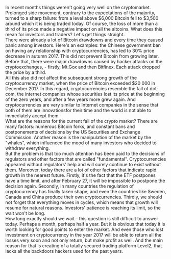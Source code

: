 In recent months things weren't going very well on the cryptomarket. Prolonged side movement, contrary to the expectations of the majority, turned to a sharp failure: from a level above $6,000 Bitcoin fell to $3,500 around which it is being traded today. Of course, the loss of more than a third of its price made a negative impact on all the altcoins. What does this mean for investors and traders? Let's get things straight.<br>
There were already a lot of Bitcoin drawdowns and every time they caused panic among investors. Here's an examples: the Chinese government ban on having any relationship with cryptocurrencies,  has led to 30% price decrease in autumn 2017. This did not prevent Bitcoin from growing later. Before that, there were major drawdowns caused by hacker attacks on the cryptoexchanges, - firstly, Mt.Gox and then Bitfinex. Each attack dropped the price by a third.<br>
All this also did not affect the subsequent strong growth of the cryptocurrency market, when the price of Bitcoin exceeded $20 000 in December 2017. In this regard, cryptocurrencies resemble the fall of dot-com, the internet companies whose securities lost its price at the beginning of the zero years, and after a few years more grew again. And cryptocurrencies are very similar to Internet companies in the sense that both of them are innovationsfor their time and the world is not able to immediately accept them.<br>
What are the reasons for the current fall of the crypto market? There are many factors: numerous Bitcoin forks, and constant bans and postponements of decisions by the US Securities and Exchange Commission. Another reason is the manipulation of the market by the "whales", which influenced the mood of many investors who decided to withdraw everything.<br>
But the problem is that too much attention has been paid to the decisions of regulators and other factors that are called "fundamental". Cryptocurrencies appeared without regulators' help and will surely continue to exist without them. Moreover, today there are a lot of other factors that indicate rapid growth in the nearest future. Firstly, it's the fact that the ETF postpones have a time limit, and after February 27, it will be impossible to postpone the decision again. Secondly, in many countries the regulation of cryptocurrency has finally taken shape, and even the countries like Sweden, Canada and China produce their own cryptocurrencies. Thirdly, we should not forget that everything moves in cycles, which means that growth will resume for natural reasons. Investors' patience is reaching its limit, so the wait won't be long.<br>
How long exactly should we wait - this question is still difficult to answer today. Perhaps a month, perhaps half a year. But it is obvious that today it is worth looking for good points to enter the market. And even those who lost investment on cryptocurrency in the year 2017 will be able to return all the losses very soon and not only return, but make profit as well. And the main reason for that is creating of a totally secured trading platform Level2, that lacks all the backdoors hackers used for the past years.
